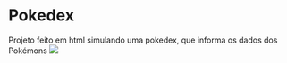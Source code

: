 # Pokedex
Projeto feito em html simulando uma pokedex, que informa os dados dos Pokémons 
 <img src="pokedex.jpg">
